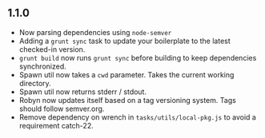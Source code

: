 1.1.0
------------------
- Now parsing dependencies using `node-semver`
- Adding a `grunt sync` task to update your boilerplate to the latest checked-in version.
- `grunt build` now runs `grunt sync` before building to keep dependencies synchronized.
- Spawn util now takes a `cwd` parameter. Takes the current working directory.
- Spawn util now returns stderr / stdout.
- Robyn now updates itself based on a tag versioning system. Tags should follow semver.org.
- Remove dependency on wrench in `tasks/utils/local-pkg.js` to avoid a requirement catch-22.
